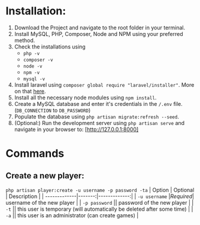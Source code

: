 # Installation:

1. Download the Project and navigate to the root folder in your terminal.
2. Install MySQL, PHP, Composer, Node and NPM using your preferred method.
3. Check the installations using
    - `php -v`
    - `composer -v`
    - `node -v`
    - `npm -v`
    - `mysql -v`
4. Install laravel using `composer global require "laravel/installer"`. More on that [here](https://laravel.com/docs/installation).
5. Install all the necessary node modules using `npm install`.
6. Create a MySQL database and enter it's credentials in the `/.env` file. (`DB_CONNECTION` to `DB_PASSWORD`)
7. Populate the database using `php artisan migrate:refresh --seed`.
8. (Optional:) Run the development server using `php artisan serve` and navigate in your browser to: [http://127.0.0.1:8000]

# Commands

## Create a new player:

`php artisan player:create -u username -p password -ta`
| Option | Optional | Description |
| -------------|-------:|-------------:|
| `-u username` |_Required_| username of the new player |
| `-p password` || password of the new player |
| `-t` || this user is temporary (will automatically be deleted after some time) |
| `-a` || this user is an administrator (can create games) |
